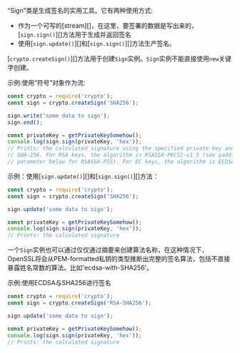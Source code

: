 <!-- YAML
added: v0.1.92
-->

“Sign”类是生成签名的实用工具。它有两种使用方式:

- 作为一个可写的[stream][]，在这里，要签署的数据是写出来的，[`sign.sign()`][]方法用于生成并返回签名
- 使用[`sign.update()`][]和[`sign.sign()`][]方法生产签名。

[`crypto.createSign()`][]方法用于创建`Sign`实例。`Sign`实例不能直接使用`new`关键字创建。

示例:使用“符号”对象作为流:

```js
const crypto = require('crypto');
const sign = crypto.createSign('SHA256');

sign.write('some data to sign');
sign.end();

const privateKey = getPrivateKeySomehow();
console.log(sign.sign(privateKey, 'hex'));
// Prints: the calculated signature using the specified private key and
// SHA-256. For RSA keys, the algorithm is RSASSA-PKCS1-v1_5 (see padding
// parameter below for RSASSA-PSS). For EC keys, the algorithm is ECDSA.
```

示例：使用[`sign.update()`][]和[`sign.sign()`][]方法：

```js
const crypto = require('crypto');
const sign = crypto.createSign('SHA256');

sign.update('some data to sign');

const privateKey = getPrivateKeySomehow();
console.log(sign.sign(privateKey, 'hex'));
// Prints: the calculated signature
```

一个`Sign`实例也可以通过仅仅通过摘要来创建算法名称，在这种情况下，OpenSSL将会从PEM-formatted私钥的类型推断出完整的签名算法，包括不直接暴露姓名常数的算法。比如'ecdsa-with-SHA256'。

示例:使用ECDSA与SHA256进行签名

```js
const crypto = require('crypto');
const sign = crypto.createSign('RSA-SHA256');

sign.update('some data to sign');

const privateKey = getPrivateKeySomehow();
console.log(sign.sign(privateKey, 'hex'));
// Prints: the calculated signature
```

